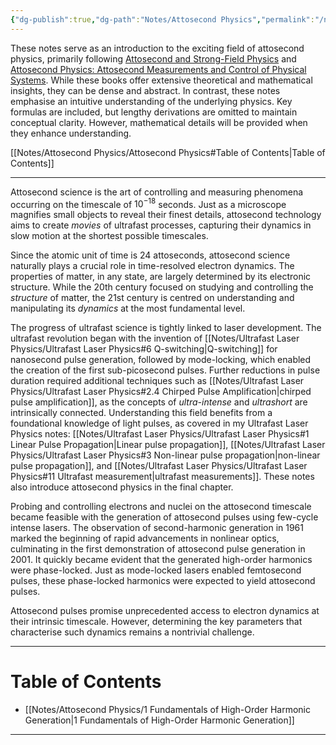 ```yaml
---
{"dg-publish":true,"dg-path":"Notes/Attosecond Physics","permalink":"/notes/attosecond-physics/","dgShowBacklinks":"false","dgShowLocalGraph":true,"dgShowInlineTitle":true,"dgShowToc":"false","updated":"2025-02-02T13:45:59.099+01:00"}
---
```


These notes serve as an introduction to the exciting field of attosecond physics, primarily following [Attosecond and Strong-Field Physics](https://www.cambridge.org/core/books/attosecond-and-strongfield-physics/B75E906A3C0AFE97902F0500312816B3) and [Attosecond Physics: Attosecond Measurements and Control of Physical Systems](https://link.springer.com/book/10.1007/978-3-642-37623-8). While these books offer extensive theoretical and mathematical insights, they can be dense and abstract. In contrast, these notes emphasise an intuitive understanding of the underlying physics. Key formulas are included, but lengthy derivations are omitted to maintain conceptual clarity. However, mathematical details will be provided when they enhance understanding.

[[Notes/Attosecond Physics/Attosecond Physics#Table of Contents\|Table of Contents]]

---

Attosecond science is the art of controlling and measuring phenomena occurring on the timescale of $10^{-18}$ seconds. Just as a microscope magnifies small objects to reveal their finest details, attosecond technology aims to create _movies_ of ultrafast processes, capturing their dynamics in slow motion at the shortest possible timescales.

Since the atomic unit of time is 24 attoseconds, attosecond science naturally plays a crucial role in time-resolved electron dynamics. The properties of matter, in any state, are largely determined by its electronic structure. While the 20th century focused on studying and controlling the _structure_ of matter, the 21st century is centred on understanding and manipulating its _dynamics_ at the most fundamental level.

The progress of ultrafast science is tightly linked to laser development. The ultrafast revolution began with the invention of [[Notes/Ultrafast Laser Physics/Ultrafast Laser Physics#6 Q-switching\|Q-switching]] for nanosecond pulse generation, followed by mode-locking, which enabled the creation of the first sub-picosecond pulses. Further reductions in pulse duration required additional techniques such as [[Notes/Ultrafast Laser Physics/Ultrafast Laser Physics#2.4 Chirped Pulse Amplification\|chirped pulse amplification]], as the concepts of _ultra-intense_ and _ultrashort_ are intrinsically connected. Understanding this field benefits from a foundational knowledge of light pulses, as covered in my Ultrafast Laser Physics notes: [[Notes/Ultrafast Laser Physics/Ultrafast Laser Physics#1 Linear Pulse Propagation\|Linear pulse propagation]], [[Notes/Ultrafast Laser Physics/Ultrafast Laser Physics#3 Non-linear pulse propagation\|non-linear pulse propagation]], and [[Notes/Ultrafast Laser Physics/Ultrafast Laser Physics#11 Ultrafast measurement\|ultrafast measurements]]. These notes also introduce attosecond physics in the final chapter.

Probing and controlling electrons and nuclei on the attosecond timescale became feasible with the generation of attosecond pulses using few-cycle intense lasers. The observation of second-harmonic generation in 1961 marked the beginning of rapid advancements in nonlinear optics, culminating in the first demonstration of attosecond pulse generation in 2001. It quickly became evident that the generated high-order harmonics were phase-locked. Just as mode-locked lasers enabled femtosecond pulses, these phase-locked harmonics were expected to yield attosecond pulses.

Attosecond pulses promise unprecedented access to electron dynamics at their intrinsic timescale. However, determining the key parameters that characterise such dynamics remains a nontrivial challenge.

---
# Table of Contents
- [[Notes/Attosecond Physics/1 Fundamentals of High-Order Harmonic Generation\|1 Fundamentals of High-Order Harmonic Generation]]

---
